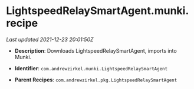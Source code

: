 # LightspeedRelaySmartAgent.munki.recipe

_Last updated 2021-12-23 20:01:50Z_

- **Description**: Downloads LightspeedRelaySmartAgent, imports into Munki.

- **Identifier**: `com.andrewzirkel.munki.LightspeedRelaySmartAgent`

- **Parent Recipes**: `com.andrewzirkel.pkg.LightspeedRelaySmartAgent`
